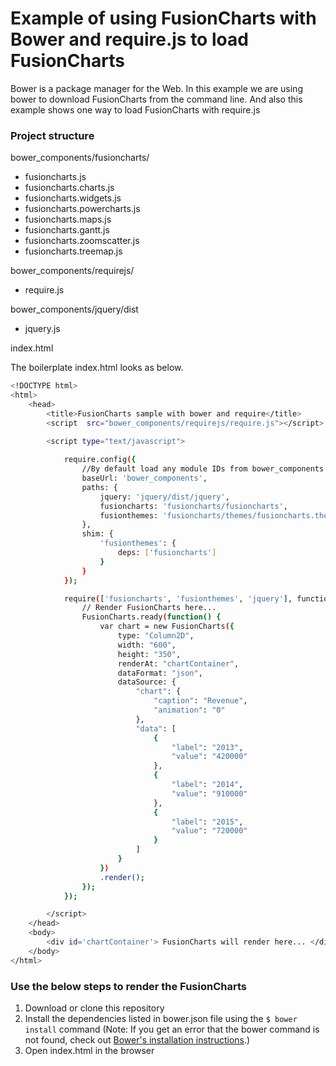 # Example of using FusionCharts with Bower and require.js to load FusionCharts

Bower is a package manager for the Web. In this example we are using bower to download FusionCharts from the command line. And also this example shows one way to load FusionCharts with require.js

### Project structure

bower_components/fusioncharts/
- fusioncharts.js
- fusioncharts.charts.js
- fusioncharts.widgets.js
- fusioncharts.powercharts.js
- fusioncharts.maps.js
- fusioncharts.gantt.js
- fusioncharts.zoomscatter.js
- fusioncharts.treemap.js

bower_components/requirejs/
- require.js

bower_components/jquery/dist
- jquery.js

index.html

The boilerplate index.html looks as below.
```sh
<!DOCTYPE html>
<html>
    <head>
        <title>FusionCharts sample with bower and require</title>
        <script  src="bower_components/requirejs/require.js"></script>

        <script type="text/javascript">
        	
			require.config({
				//By default load any module IDs from bower_components
				baseUrl: 'bower_components',
                paths: {
	                jquery: 'jquery/dist/jquery',
	                fusioncharts: 'fusioncharts/fusioncharts',
	                fusionthemes: 'fusioncharts/themes/fusioncharts.theme.fint'
			    },
			 	shim: {
				    'fusionthemes': {
				    	deps: ['fusioncharts']
				    }
				}
			});

			require(['fusioncharts', 'fusionthemes', 'jquery'], function() {
				// Render FusionCharts here...
			    FusionCharts.ready(function() {
					var chart = new FusionCharts({
						type: "Column2D",
						width: "600",
						height: "350",
						renderAt: "chartContainer",
						dataFormat: "json",
						dataSource: {
						    "chart": {
						        "caption": "Revenue",
						        "animation": "0"
						    },
						    "data": [
						        {
						            "label": "2013",
						            "value": "420000"
						        },
						        {
						            "label": "2014",
						            "value": "910000"
						        },
						        {
						            "label": "2015",
						            "value": "720000"
						        }
						    ]
						}
					})
					.render();
				});
			});

        </script>
    </head>
    <body>
        <div id='chartContainer'> FusionCharts will render here... </div>
    </body>
</html>
```

### Use the below steps to render the FusionCharts
1. Download or clone this repository
2. Install the dependencies listed in bower.json file using the `$ bower install` command (Note: If you get an error that the bower command is not found, check out [Bower's installation instructions].)
3. Open index.html in the browser
 
[Bower's installation instructions]: <http://bower.io/#install-bower>
